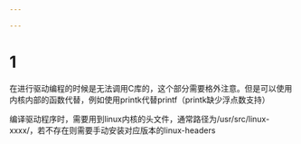 ```yaml
---

---
```


# 1

在进行驱动编程的时候是无法调用C库的，这个部分需要格外注意。但是可以使用内核内部的函数代替，例如使用printk代替printf（printk缺少浮点数支持）

编译驱动程序时，需要用到linux内核的头文件，通常路径为/usr/src/linux-xxxx/，若不存在则需要手动安装对应版本的linux-headers

